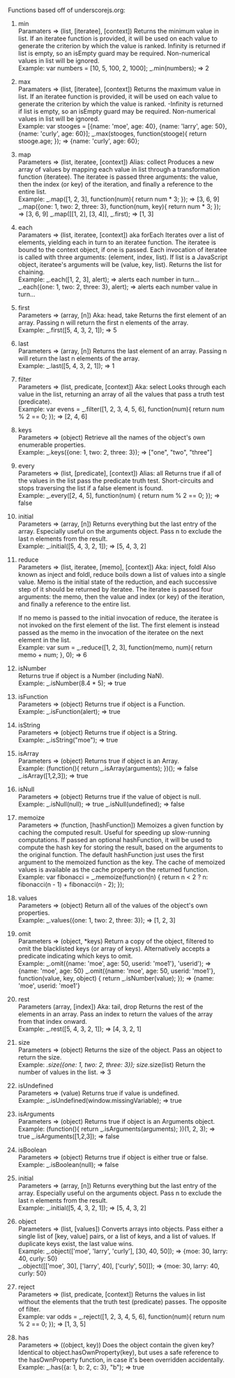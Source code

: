 Functions based off of underscorejs.org:

1. min </br>
      Paramaters => (list, [iteratee], [context]) 
      Returns the minimum value in list. If an iteratee function is provided, it will be used on each value to generate the criterion by which the value is ranked. Infinity is returned if list is empty, so an isEmpty guard may be required. Non-numerical values in list will be ignored.</br>
      Example:
      var numbers = [10, 5, 100, 2, 1000];
      _.min(numbers);
      => 2 </br>
2. max </br> 
      Paramaters => (list, [iteratee], [context]) 
      Returns the maximum value in list. If an iteratee function is provided, it will be used on each value to generate the criterion by which the value is ranked. -Infinity is returned if list is empty, so an isEmpty guard may be required. Non-numerical values in list will be ignored.</br>
      Example:
      var stooges = [{name: 'moe', age: 40}, {name: 'larry', age: 50}, {name: 'curly', age: 60}];
      _.max(stooges, function(stooge){ return stooge.age; });
      => {name: 'curly', age: 60}; </br>
3. map </br>
      Parameters => (list, iteratee, [context]) Alias: collect 
      Produces a new array of values by mapping each value in list through a transformation function (iteratee). The iteratee is passed three arguments: the value, then the index (or key) of the iteration, and finally a reference to the entire list.</br>
      Example:
      _.map([1, 2, 3], function(num){ return num * 3; });
      => [3, 6, 9]
      _.map({one: 1, two: 2, three: 3}, function(num, key){ return num * 3; });
      => [3, 6, 9]
      _.map([[1, 2], [3, 4]], _.first);
      => [1, 3] </br>

4. each </br> 
      Paramaters => (list, iteratee, [context]) aka forEach 
      Iterates over a list of elements, yielding each in turn to an iteratee function. The iteratee is bound to the context object, if one is passed. Each invocation of iteratee is called with three arguments: (element, index, list). If list is a JavaScript object, iteratee's arguments will be (value, key, list). Returns the list for chaining.</br>
      Example:
      _.each([1, 2, 3], alert);
      => alerts each number in turn...
      _.each({one: 1, two: 2, three: 3}, alert);
      => alerts each number value in turn... </br>

5. first </br>
      Parameters => (array, [n]) Aka: head, take 
      Returns the first element of an array. Passing n will return the first n elements of the array.</br>
      Example:
      _.first([5, 4, 3, 2, 1]);
      => 5 </br>
6. last </br>
      Parameters => (array, [n]) 
      Returns the last element of an array. Passing n will return the last n elements of the array.</br>
      Example:
      _.last([5, 4, 3, 2, 1]);
      => 1 </br>
7. filter </br>
      Parameters => (list, predicate, [context]) Aka: select 
      Looks through each value in the list, returning an array of all the values that pass a truth test (predicate).</br>
      Example:
      var evens = _.filter([1, 2, 3, 4, 5, 6], function(num){ return num % 2 == 0; });
      => [2, 4, 6] </br>
8. keys </br>
      Parameters => (object) 
      Retrieve all the names of the object's own enumerable properties.</br>
      Example:
      _.keys({one: 1, two: 2, three: 3});
      => ["one", "two", "three"] </br>
9. every </br> 
      Parameters => (list, [predicate], [context]) Alias: all 
      Returns true if all of the values in the list pass the predicate truth test. Short-circuits and stops traversing the list if a false element is found.</br>
      Example: 
      _.every([2, 4, 5], function(num) { return num % 2 == 0; });
      => false </br>
10. initial </br> 
      Parameters => (array, [n]) 
      Returns everything but the last entry of the array. Especially useful on the arguments object. Pass n to exclude the last n elements from the result.</br>
      Example: 
      _.initial([5, 4, 3, 2, 1]);
      => [5, 4, 3, 2] </br>
11. reduce </br>
      Parameters => (list, iteratee, [memo], [context]) Aka: inject, foldl 
      Also known as inject and foldl, reduce boils down a list of values into a single value. Memo is the initial state of the reduction, and each successive step of it should be returned by iteratee. The iteratee is passed four arguments: the memo, then the value and index (or key) of the iteration, and finally a reference to the entire list.</br>
      
      If no memo is passed to the initial invocation of reduce, the iteratee is not invoked on the first element of the list. The first element is instead passed as the memo in the invocation of the iteratee on the next element in the list.</br>
      Example:
      var sum = _.reduce([1, 2, 3], function(memo, num){ return memo + num; }, 0);
      => 6 </br>
12. isNumber </br>
      Returns true if object is a Number (including NaN).</br>
      Example: 
      _.isNumber(8.4 * 5);
      => true </br>
13. isFunction </br>
      Parameters => (object) 
      Returns true if object is a Function.</br>
      Example:
      _.isFunction(alert);
      => true </br>
14. isString </br>
      Parameters => (object) 
      Returns true if object is a String.</br>
      Example:
      _.isString("moe");
      => true </br>
15. isArray </br>
      Parameters => (object) 
      Returns true if object is an Array.</br>
      Example:
      (function(){ return _.isArray(arguments); })();
      => false
      _.isArray([1,2,3]);
      => true </br>
16. isNull </br>
      Parameters => (object) 
      Returns true if the value of object is null.</br>
      Example:
      _.isNull(null);
      => true
      _.isNull(undefined);
      => false </br>
17. memoize </br> 
      Parameters => (function, [hashFunction]) 
      Memoizes a given function by caching the computed result. Useful for speeding up slow-running computations. If passed an optional hashFunction, it will be used to compute the hash key for storing the result, based on the arguments to the original function. The default hashFunction just uses the first argument to the memoized function as the key. The cache of memoized values is available as the cache property on the returned function.</br>
      Example:
      var fibonacci = _.memoize(function(n) {
        return n < 2 ? n: fibonacci(n - 1) + fibonacci(n - 2);
      }); </br>
18. values </br>
      Parameters => (object) 
      Return all of the values of the object's own properties.</br>
      Example:
      _.values({one: 1, two: 2, three: 3});
      => [1, 2, 3] </br>

19. omit </br>
      Parameters => (object, *keys) 
      Return a copy of the object, filtered to omit the blacklisted keys (or array of keys). Alternatively accepts a predicate indicating which keys to omit.</br>
      Example: 
      _.omit({name: 'moe', age: 50, userid: 'moe1'}, 'userid');
      => {name: 'moe', age: 50}
      _.omit({name: 'moe', age: 50, userid: 'moe1'}, function(value, key, object) {
        return _.isNumber(value);
      });
      => {name: 'moe', userid: 'moe1'} </br>

20. rest </br>
      Parameters (array, [index]) Aka: tail, drop 
      Returns the rest of the elements in an array. Pass an index to return the values of the array from that index onward.</br>
      Example:
      _.rest([5, 4, 3, 2, 1]);
      => [4, 3, 2, 1] </br>

21. size </br>
      Parameters => (object)
      Returns the size of the object. Pass an object to return the size. </br>
      Example:
      _.size({one: 1, two: 2, three: 3});
      size_.size(list)  Return the number of values in the list.
      => 3 </br>

22. isUndefined </br>
      Parameters => (value) 
      Returns true if value is undefined.</br>
      Example: 
      _.isUndefined(window.missingVariable);
      => true </br>

23. isArguments </br>
      Parameters => (object) 
      Returns true if object is an Arguments object. </br>
      Example: 
      (function(){ return _.isArguments(arguments); })(1, 2, 3);
      => true
      _.isArguments([1,2,3]);
      => false </br>

24. isBoolean </br>
      Parameters => (object)
      Returns true if object is either true or false. </br>
      Example:
      _.isBoolean(null);
      => false </br> 
25.  initial </br> 
      Parameters => (array, [n]) 
      Returns everything but the last entry of the array. Especially useful on the arguments object. Pass n to exclude the last n elements from the result.</br>
      Example: 
      _.initial([5, 4, 3, 2, 1]);
      => [5, 4, 3, 2] </br>

26. object </br>
      Parameters => (list, [values]) 
      Converts arrays into objects. Pass either a single list of [key, value] pairs, or a list of keys, and a list of values. If duplicate keys exist, the last value wins. </br>
      Example:
      _.object(['moe', 'larry', 'curly'], [30, 40, 50]);
      => {moe: 30, larry: 40, curly: 50}
      </br>
      _.object([['moe', 30], ['larry', 40], ['curly', 50]]);
      => {moe: 30, larry: 40, curly: 50}

27. reject </br>
      Parameters => (list, predicate, [context]) 
      Returns the values in list without the elements that the truth test (predicate) passes. The opposite of filter. </br>
      Example:
      var odds = _.reject([1, 2, 3, 4, 5, 6], function(num){ return num % 2 == 0; });
      => [1, 3, 5]

28.  has </br>
      Parameters => ((object, key)) 
      Does the object contain the given key? Identical to object.hasOwnProperty(key), but uses a safe reference to the hasOwnProperty function, in case it's been overridden accidentally. </br>
      Example: 
      _.has({a: 1, b: 2, c: 3}, "b");
      => true

